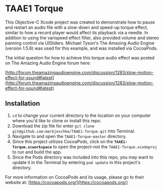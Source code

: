 # TAAE1 Torque

This Objective-C Xcode project was created to demonstrate how to pause and restart an audio file with a slow-down and speed-up torque effect, similar to how a record player would affect its playback via a needle. In addition to using the varispeed effect filter, also provided volume and stereo panning control via UISliders. Michael Tyson's The Amazing Audio Engine (version 1.5.6) was used for this example, and was installed via CocoaPods.

The initial question for how to achieve this torque audio effect was posted on The Amazing Audio Engine forum here:

[http://forum.theamazingaudioengine.com/discussion/1283/slow-motion-effect-for-sound#latest](http://forum.theamazingaudioengine.com/discussion/1283/slow-motion-effect-for-sound#latest)

## Installation

1. `cd` to change your current directory to the location on your computer where you'd like to clone or install this repo. 
2. Download the zip file for enter `git clone git@github.com:markjeschke/TAAE1-Torque.git` into Terminal.
3. Navigate to and open the `TAAE1-Torque-master` directory.
4. Since this project utilizes CocoaPods, click on the **`TAAE1-Torque.xcworkspace`** to open the project–not the `TAAE1-Torque.xcodeproj` to run and build the app.
5. Since the Pods directory was included into this repo, you may want to update it in the Terminal by entering `pod update` in this project's directory.

For more information on CocoaPods and its usage, please go to their website at: [https://cocoapods.org/](https://cocoapods.org/)

